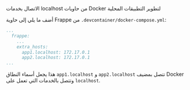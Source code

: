 الاتصال بخدمات localhost من حاويات Docker لتطوير التطبيقات المحلية

أضف ما يلي إلى حاوية Frappe من `.devcontainer/docker-compose.yml`:

```yaml
...
  frappe:
    ...
    extra_hosts:
      app1.localhost: 172.17.0.1
      app2.localhost: 172.17.0.1
...
```

هذا يجعل أسماء النطاق `app1.localhost` و `app2.localhost` تتصل بمضيف Docker وتتصل بالخدمات التي تعمل على `localhost`.